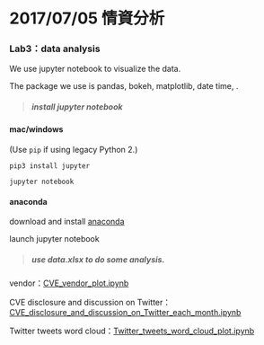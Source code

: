 # 2017/07/05 情資分析

### Lab3：data analysis

We use jupyter notebook to visualize the data.

The package we use is pandas, bokeh, matplotlib, date time, .



> ##### install jupyter notebook

#### mac/windows

(Use `pip` if using legacy Python 2.)

```
pip3 install jupyter
```

```
jupyter notebook  
```

#### anaconda

download and install  [anaconda](https://www.continuum.io/downloads)

launch jupyter notebook



> ##### use data.xlsx to do some analysis.

vendor：[CVE_vendor_plot.ipynb](https://github.com/YuPing0612/social-media-analysis/blob/master/notebooks/CVE_vendor_plot.ipynb)

CVE disclosure and discussion on Twitter：[CVE_disclosure_and_discussion_on_Twitter_each_month.ipynb](https://github.com/YuPing0612/social-media-analysis/blob/master/notebooks/CVE_disclosure_and_discussion_on_Twitter_each_month.ipynb)

Twitter tweets word cloud：[Twitter_tweets_word_cloud_plot.ipynb](https://github.com/YuPing0612/social-media-analysis/blob/master/notebooks/Twitter_tweets_word_cloud_plot.ipynb)

